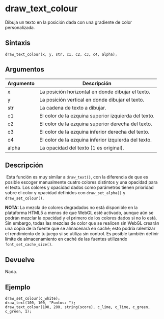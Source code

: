 # draw_text_colour

Dibuja un texto en la posición dada con una gradiente de color personalizada.

## Síntaxis

  
```gml  
draw_text_colour(x, y, str, c1, c2, c3, c4, alpha);  
```  

## Argumentos

Argumento|Descripción|  
---|---|  
x|La posición horizontal en donde dibujar el texto.|  
y|La posición vertical en donde dibujar el texto.|  
str|La cadena de texto a dibujar.|  
c1|El color de la ezquina superior izquierda del texto.|  
c2|El color de la ezquina superior derecha del texto.|  
c3|El color de la ezquina inferior derecha del texto.|  
c4|El color de la ezquina inferior izquierda del texto.|  
alpha|La opacidad del texto (1 es original).|  

## Descripción

 Esta función es muy similar a `draw_text()`, con la diferencia de que es posible escoger manualmente cuatro colores distintos y una opacidad para el texto. Los colores y opacidad dados como parámetros tienen prioridad sobre el color y opacidad definidos con `draw_set_alpha()` y `draw_set_colour()`.  
  
**NOTA:** La mezcla de colores degradados no está disponible en la plataforma HTML5 a menos de que WebGL esté activado, aunque aún se podrán mezclar la opacidad y el primero de los colores dados si no lo está. Sin embargo, todas las mezclas de color que se realicen sin WebGL crearán una copia de la fuente que se almacenará en caché; esto podría ralentizar el rendimiento de tu juego si se utiliza sin control. Es posible también definir límite de almacenamiento en caché de las fuentes utilizando `font_set_cache_size()`.

## Devuelve

Nada.

## Ejemplo

  
```gml  
draw_set_colour(c_white);  
draw_text(100, 100, "Puntos: ");  
draw_text_colour(100, 200, string(score), c_lime, c_lime, c_green, c_green, 1);  
```